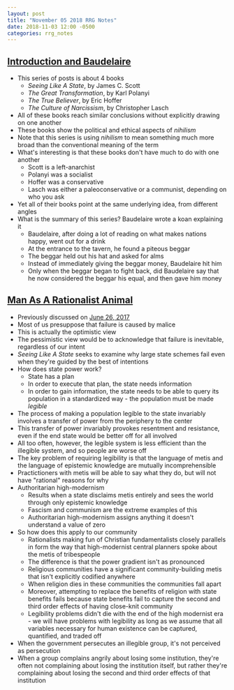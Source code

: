 ```yaml
---
layout: post
title: "November 05 2018 RRG Notes"
date: 2018-11-03 12:00 -0500
categories: rrg_notes
---
```


## [Introduction and Baudelaire](https://samzdat.com/2017/05/08/introduction-and-baudelaire/)
* This series of posts is about 4 books
  * _Seeing Like A State_, by James C. Scott
  * _The Great Transformation_, by Karl Polanyi
  * _The True Believer_, by Eric Hoffer
  * _The Culture of Narcissism_, by Christopher Lasch
* All of these books reach similar conclusions without explicitly drawing on one another
* These books show the political and ethical aspects of _nihilism_
* Note that this series is using _nihilism_ to mean something much more broad than the conventional meaning of the term
* What's interesting is that these books don't have much to do with one another
  * Scott is a left-anarchist
  * Polanyi was a socialist
  * Hoffer was a conservative
  * Lasch was either a paleoconservative or a communist, depending on who you ask
* Yet all of their books point at the same underlying idea, from different angles
* What is the summary of this series? Baudelaire wrote a koan explaining it
  * Baudelaire, after doing a lot of reading on what makes nations happy, went out for a drink
  * At the entrance to the tavern, he found a piteous beggar
  * The beggar held out his hat and asked for alms
  * Instead of immediately giving the beggar money, Baudelaire hit him
  * Only when the beggar began to fight back, did Baudelaire say that he now considered the beggar his equal, and then gave him money

## [Man As A Rationalist Animal](https://samzdat.com/2017/05/22/man-as-a-rationalist-animal/)
* Previously discussed on [June 26, 2017](http://palegreendot.net/rrg_notes/2017/06/26/rrg-reading-notes.html)
* Most of us presuppose that failure is caused by malice
* This is actually the optimistic view
* The pessimistic view would be to acknowledge that failure is inevitable, regardless of our intent
* _Seeing Like A State_ seeks to examine why large state schemes fail even when they're guided by the best of intentions
* How does state power work?
  * State has a plan
  * In order to execute that plan, the state needs information
  * In order to gain information, the state needs to be able to query its population in a standardized way - the population must be made _legible_
* The process of making a population legible to the state invariably involves a transfer of power from the periphery to the center
* This transfer of power invariably provokes resentment and resistance, even if the end state would be better off for all involved
* All too often, however, the legible system is less efficient than the illegible system, and so people are worse off
* The key problem of requiring legibility is that the language of metis and the language of epistemic knowledge are mutually incomprehensible
* Practictioners with metis will be able to say what they do, but will not have "rational" reasons for why
* Authoritarian high-modernism
  * Results when a state disclaims metis entirely and sees the world through only epistemic knowledge
  * Fascism and communism are the extreme examples of this
  * Authoritarian high-modernism assigns anything it doesn't understand a value of zero
* So how does this apply to our community
  * Rationalists making fun of Christian fundamentalists closely parallels in form the way that high-modernist central planners spoke about the metis of tribespeople
  * The difference is that the power gradient isn't as pronounced
  * Religious communities have a significant community-building metis that isn't explicitly codified anywhere
  * When religion dies in these communities the communities fall apart
  * Moreover, attempting to replace the benefits of religion with state benefits fails because state benefits fail to capture the second and third order effects of having close-knit community
  * Legibility problems didn't die with the end of the high modernist era - we will have problems with legibility as long as we assume that all variables necessary for human existence can be captured, quantified, and traded off
* When the government persecutes an illegible group, it's not perceived as persecution
* When a group complains angrily about losing some institution, they're often not complaining about losing the institution itself, but rather they're complaining about losing the second and third order effects of that institution
